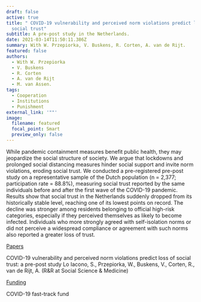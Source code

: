 ```yaml
---
draft: false
active: true
title: " COVID-19 vulnerability and perceived norm violations predict loss of
  social trust"
subtitle: A pre-post study in the Netherlands.
date: 2021-03-14T11:50:11.386Z
summary: With W. Przepiorka, V. Buskens, R. Corten, A. van de Rijt.
featured: false
authors:
  - With W. Przepiorka
  - V. Buskens
  - R. Corten
  - A. van de Rijt
  - M. van Assen.
tags:
  - Cooperation
  - Institutions
  - Punishment
external_link: '""'
image:
  filename: featured
  focal_point: Smart
  preview_only: false
---
```

While pandemic containment measures benefit public health, they may jeopardize the social structure of society. We argue that lockdowns and prolonged social distancing measures hinder social support and invite norm violations, eroding social trust. We conducted a pre-registered pre-post study on a representative sample of the Dutch population (n = 2,377; participation rate = 88.8%), measuring social trust reported by the same individuals before and after the first wave of the COVID-19 pandemic. Results show that social trust in the Netherlands suddenly dropped from its historically stable level, reaching one of its lowest points on record. The decline was stronger among residents belonging to official high-risk categories, especially if they perceived themselves as likely to become infected. Individuals who more strongly agreed with self-isolation norms or did not perceive a widespread compliance or agreement with such norms also reported a greater loss of trust.

<u>Papers</u> 

COVID-19 vulnerability and perceived norm violations predict loss of social trust: a pre-post study
Lo Iacono, S., Przepiorka, W., Buskens, V., Corten, R., van de Rijt, A. (R&R at Social Science & Medicine) 

<u>Funding</u> 

COVID-19 fast-track fund